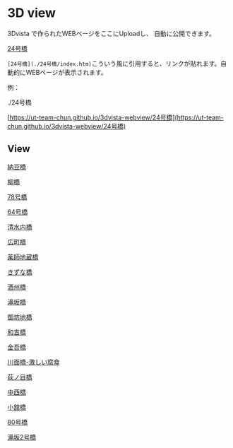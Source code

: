 

# 3D view




3Dvista で作られたWEBページをここにUploadし、
自動に公開できます。


[24号橋](./24号橋/index.htm)

`[24号橋](./24号橋/index.htm)`こういう風に引用すると、リンクが貼れます。自動的にWEBページが表示されます。


例：

./24号橋

[https://ut-team-chun.github.io/3dvista-webview/24号橋](https://ut-team-chun.github.io/3dvista-webview/24号橋)


## View

[納豆橋](https://storage.net-fs.com/hosting/8236231/4/)

[柳橋](https://storage.net-fs.com/hosting/8236231/2/)

[78号橋](https://storage.net-fs.com/hosting/8236231/1/)

[64号橋](https://storage.net-fs.com/hosting/8236231/3/)

[清水内橋](./清水内橋/index.htm)

[広町橋](./広町橋/index.htm)

[薬師地蔵橋](./薬師地蔵橋/index.htm)

[きずな橋](./きずな橋/index.htm)

[酒州橋](./酒州橋/index.htm)

[滝坂橋](./清水内橋/index.htm)

[御坊地橋](./御坊地橋/index.htm)

[和吉橋](./和吉橋/index.htm)

[金吾橋](./金吾橋/index.htm)

[川面橋-激しい腐食](./川面橋/index.htm)

[荻ノ目橋](./荻ノ目橋/index.htm)

[中西橋](./中西橋/index.htm)

[小舘橋](./小舘橋/index.htm)

[80号橋](./80号橋/index.htm)

[滝坂2号橋](./滝坂2号橋/index.htm)